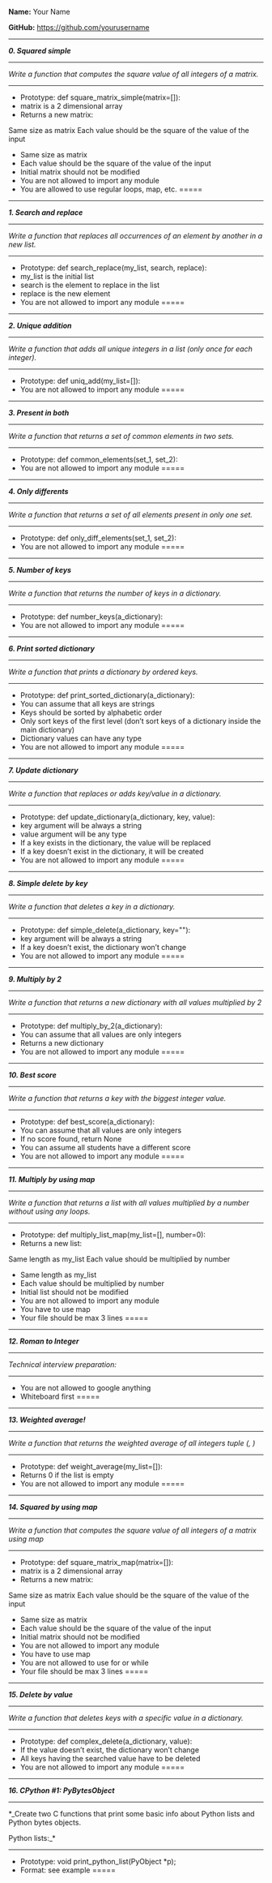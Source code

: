 **Name:** Your Name

**GitHub:** https://github.com/yourusername



---

**_0. Squared simple_**

---

*_Write a function that computes the square value of all integers of a matrix._*

---
- Prototype: def square_matrix_simple(matrix=[]):
- matrix is a 2 dimensional array
- Returns a new matrix:


Same size as matrix
Each value should be the square of the value of the input

- Same size as matrix
- Each value should be the square of the value of the input
- Initial matrix should not be modified
- You are not allowed to import any module
- You are allowed to use regular loops, map, etc.
=====



---

**_1. Search and replace_**

---

*_Write a function that replaces all occurrences of an element by another in a new list._*

---
- Prototype: def search_replace(my_list, search, replace):
- my_list is the initial list
- search is the element to replace in the list
- replace is the new element
- You are not allowed to import any module
=====



---

**_2. Unique addition_**

---

*_Write a function that adds all unique integers in a list (only once for each integer)._*

---
- Prototype: def uniq_add(my_list=[]):
- You are not allowed to import any module
=====



---

**_3. Present in both_**

---

*_Write a function that returns a set of common elements in two sets._*

---
- Prototype: def common_elements(set_1, set_2):
- You are not allowed to import any module
=====



---

**_4. Only differents_**

---

*_Write a function that returns a set of all elements present in only one set._*

---
- Prototype: def only_diff_elements(set_1, set_2):
- You are not allowed to import any module
=====



---

**_5. Number of keys_**

---

*_Write a function that returns the number of keys in a dictionary._*

---
- Prototype: def number_keys(a_dictionary):
- You are not allowed to import any module
=====



---

**_6. Print sorted dictionary_**

---

*_Write a function that prints a dictionary by ordered keys._*

---
- Prototype: def print_sorted_dictionary(a_dictionary):
- You can assume that all keys are strings
- Keys should be sorted by alphabetic order
- Only sort keys of the first level (don’t sort keys of a dictionary inside the main dictionary)
- Dictionary values can have any type
- You are not allowed to import any module
=====



---

**_7. Update dictionary_**

---

*_Write a function that replaces or adds key/value in a dictionary._*

---
- Prototype: def update_dictionary(a_dictionary, key, value):
- key argument will be always a string
- value argument will be any type
- If a key exists in the dictionary, the value will be replaced
- If a key doesn’t exist in the dictionary, it will be created
- You are not allowed to import any module
=====



---

**_8. Simple delete by key_**

---

*_Write a function that deletes a key in a dictionary._*

---
- Prototype: def simple_delete(a_dictionary, key=""):
- key argument will be always a string
- If a key doesn’t exist, the dictionary won’t change
- You are not allowed to import any module
=====



---

**_9. Multiply by 2_**

---

*_Write a function that returns a new dictionary with all values multiplied by 2_*

---
- Prototype: def multiply_by_2(a_dictionary):
- You can assume that all values are only integers
- Returns a new dictionary
- You are not allowed to import any module
=====



---

**_10. Best score_**

---

*_Write a function that returns a key with the biggest integer value._*

---
- Prototype: def best_score(a_dictionary):
- You can assume that all values are only integers
- If no score found, return None
- You can assume all students have a different score
- You are not allowed to import any module
=====



---

**_11. Multiply by using map_**

---

*_Write a function that returns a list with all values multiplied by a number without using any loops._*

---
- Prototype: def multiply_list_map(my_list=[], number=0):
- Returns a new list:


Same length as my_list
Each value should be multiplied by number

- Same length as my_list
- Each value should be multiplied by number
- Initial list should not be modified
- You are not allowed to import any module
- You have to use map
- Your file should be max 3 lines
=====



---

**_12. Roman to Integer_**

---

*_Technical interview preparation:_*

---
- You are not allowed to google anything
- Whiteboard first
=====



---

**_13. Weighted average!_**

---

*_Write a function that returns the weighted average of all integers tuple (<score>, <weight>)_*

---
- Prototype: def weight_average(my_list=[]):
- Returns 0 if the list is empty
- You are not allowed to import any module
=====



---

**_14. Squared by using map_**

---

*_Write a function that computes the square value of all integers of a matrix using map_*

---
- Prototype: def square_matrix_map(matrix=[]):
- matrix is a 2 dimensional array
- Returns a new matrix:


Same size as matrix
Each value should be the square of the value of the input

- Same size as matrix
- Each value should be the square of the value of the input
- Initial matrix should not be modified
- You are not allowed to import any module
- You have to use map
- You are not allowed to use for or while
- Your file should be max 3 lines
=====



---

**_15. Delete by value_**

---

*_Write a function that deletes keys with a specific value in a dictionary._*

---
- Prototype: def complex_delete(a_dictionary, value):
- If the value doesn’t exist, the dictionary won’t change
- All keys having the searched value have to be deleted
- You are not allowed to import any module
=====



---

**_16. CPython #1: PyBytesObject_**

---

*_Create two C functions that print some basic info about Python lists and Python bytes objects.



Python lists:_*

---
- Prototype: void print_python_list(PyObject *p);
- Format: see example
=====

